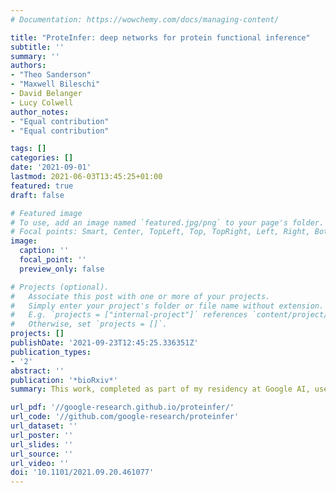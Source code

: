 ```yaml
---
# Documentation: https://wowchemy.com/docs/managing-content/

title: "ProteInfer: deep networks for protein functional inference"
subtitle: ''
summary: ''
authors:
- "Theo Sanderson"
- "Maxwell Bileschi"
- David Belanger
- Lucy Colwell
author_notes:
- "Equal contribution"
- "Equal contribution"

tags: []
categories: []
date: '2021-09-01'
lastmod: 2021-06-03T13:45:25+01:00
featured: true 
draft: false

# Featured image
# To use, add an image named `featured.jpg/png` to your page's folder.
# Focal points: Smart, Center, TopLeft, Top, TopRight, Left, Right, BottomLeft, Bottom, BottomRight.
image:
  caption: ''
  focal_point: ''
  preview_only: false

# Projects (optional).
#   Associate this post with one or more of your projects.
#   Simply enter your project's folder or file name without extension.
#   E.g. `projects = ["internal-project"]` references `content/project/deep-learning/index.md`.
#   Otherwise, set `projects = []`.
projects: []
publishDate: '2021-09-23T12:45:25.336351Z'
publication_types:
- '2'
abstract: ''
publication: '*bioRxiv*'
summary: This work, completed as part of my residency at Google AI, uses deep residual networks to predict protein function from amino acid sequences. We show that these networks are able to perform this task effectively, in a way that complements BLAST-based approaches, and that they learn to place protein sequences into a generalised embedding space that facilitates downstream applications. Using TensorFlow JS, we built a tool that performs protein functional inference in the browser, client-side. The paper is presented as an interactive preprint that allows the reader to explore the work that we did.

url_pdf: '//google-research.github.io/proteinfer/'
url_code: '//github.com/google-research/proteinfer'
url_dataset: ''
url_poster: ''
url_slides: ''
url_source: ''
url_video: ''
doi: '10.1101/2021.09.20.461077'
---
```

